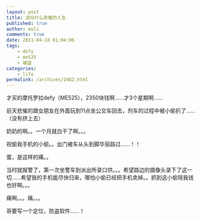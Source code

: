 ```yaml
---
layout: post
title: 这叫什么悲催的人生
published: true
author: moli
comments: true
date: 2011-04-18 01:04:06
tags:
    - defy
    - me525
    - 被盗
categories:
    - life
permalink: /archives/2462.html
---
```

才买的摩托罗拉defy（ME525），2350块钱啊……才3个星期啊……

前天悲催的跟女朋友在外面玩到11点坐公交车回去，剂车的过程中被小偷扒了……（没有挤上去）

奶奶的啊。。一个月就白干了啊。。。

祝偷我手机的小偷。。出门被车从头到脚华丽路过……！！

蛋，是这样的痛。。

当时就报警了，第一次坐警车到派出所录口供。。。希望路边的摄像头录下了这一切……希望我的手机能尽快归来，哪怕小偷已经把手机卖掉。。抓到这小偷陪我钱也好啊。。。

痛啊。。。痛。。。

哥要写一个定位，防盗软件……！